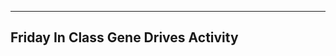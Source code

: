 
_________________________________________________________

## Friday In Class Gene Drives Activity

